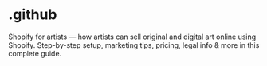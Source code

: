 # .github
Shopify for artists — how artists can sell original and digital art online using Shopify. Step-by-step setup, marketing tips, pricing, legal info &amp; more in this complete guide.
